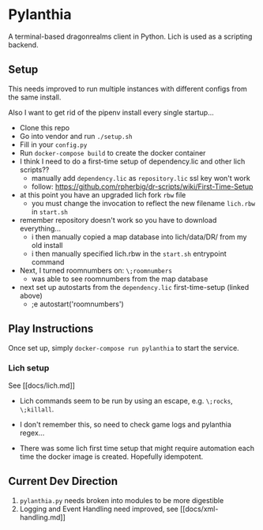 # Pylanthia

A terminal-based dragonrealms client in Python. Lich is used as a scripting backend.

## Setup

This needs improved to run multiple instances with different configs from the same install.

Also I want to get rid of the pipenv install every single startup...

- Clone this repo
- Go into vendor and run `./setup.sh`
- Fill in your `config.py`
- Run `docker-compose build` to create the docker container
- I think I need to do a first-time setup of dependency.lic and other lich scripts??
  - manually add `dependency.lic` as `repository.lic` ssl key won't work
  - follow: https://github.com/rpherbig/dr-scripts/wiki/First-Time-Setup
- at this point you have an upgraded lich fork `rbw` file
  - you must change the invocation to reflect the new filename `lich.rbw` in `start.sh`
- remember repository doesn't work so you have to download everything...
  - i then manually copied a map database into lich/data/DR/ from my old install
  - i then manually specified lich.rbw in the `start.sh` entrypoint command
- Next, I turned roomnumbers on: `\;roomnumbers`
  - was able to see roomnumbers from the map database
- next set up autostarts from the `dependency.lic` first-time-setup (linked above)
  - ;e autostart('roomnumbers')


## Play Instructions

Once set up, simply `docker-compose run pylanthia` to start the service.

### Lich setup

See [[docs/lich.md]]

- Lich commands seem to be run by using an escape, e.g. `\;rocks`, `\;killall`.
- I don't remember this, so need to check game logs and pylanthia regex...

- There was some lich first time setup that might require automation each time the docker image is created. Hopefully idempotent.


## Current Dev Direction

1. `pylanthia.py` needs broken into modules to be more digestible
2. Logging and Event Handling need improved, see [[docs/xml-handling.md]]
